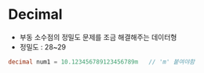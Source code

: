 # Decimal
- 부동 소수점의 정밀도 문제를 조금 해결해주는 데이터형
- 정밀도 : 28~29
```c#
decimal num1 = 10.123456789123456789m   // 'm' 붙여야함
```
